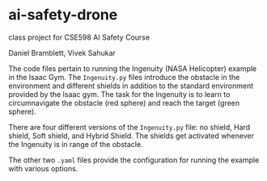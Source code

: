 # ai-safety-drone
class project for CSE598 AI Safety Course

Daniel Bramblett, Vivek Sahukar

The code files pertain to running the Ingenuity (NASA Helicopter) example in the Isaac Gym. The `Ingenuity.py` files introduce the obstacle in the environment and different shields in addition to the standard environment provided by the Isaac gym. The task for the Ingenuity is to learn to circumnavigate the obstacle (red sphere) and reach the target (green sphere).

There are four different versions of the `Ingenuity.py` file: no shield, Hard shield, Soft shield, and Hybrid Shield. The shields get activated whenever the Ingenuity is in range of the obstacle.

The other two `.yaml` files provide the configuration for running the example with various options.
